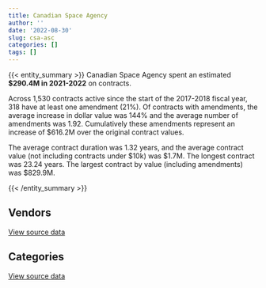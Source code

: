 ```yaml
---
title: Canadian Space Agency
author: ''
date: '2022-08-30'
slug: csa-asc
categories: []
tags: []
---
```


<script src="/rmarkdown-libs/htmlwidgets/htmlwidgets.js"></script>
<link href="/rmarkdown-libs/datatables-css/datatables-crosstalk.css" rel="stylesheet" />
<script src="/rmarkdown-libs/datatables-binding/datatables.js"></script>
<script src="/rmarkdown-libs/jquery/jquery-3.6.0.min.js"></script>
<link href="/rmarkdown-libs/dt-core-bootstrap/css/dataTables.bootstrap.min.css" rel="stylesheet" />
<link href="/rmarkdown-libs/dt-core-bootstrap/css/dataTables.bootstrap.extra.css" rel="stylesheet" />
<script src="/rmarkdown-libs/dt-core-bootstrap/js/jquery.dataTables.min.js"></script>
<script src="/rmarkdown-libs/dt-core-bootstrap/js/dataTables.bootstrap.min.js"></script>
<link href="/rmarkdown-libs/crosstalk/css/crosstalk.min.css" rel="stylesheet" />
<script src="/rmarkdown-libs/crosstalk/js/crosstalk.min.js"></script>
<script src="/rmarkdown-libs/htmlwidgets/htmlwidgets.js"></script>
<link href="/rmarkdown-libs/datatables-css/datatables-crosstalk.css" rel="stylesheet" />
<script src="/rmarkdown-libs/datatables-binding/datatables.js"></script>
<script src="/rmarkdown-libs/jquery/jquery-3.6.0.min.js"></script>
<link href="/rmarkdown-libs/dt-core-bootstrap/css/dataTables.bootstrap.min.css" rel="stylesheet" />
<link href="/rmarkdown-libs/dt-core-bootstrap/css/dataTables.bootstrap.extra.css" rel="stylesheet" />
<script src="/rmarkdown-libs/dt-core-bootstrap/js/jquery.dataTables.min.js"></script>
<script src="/rmarkdown-libs/dt-core-bootstrap/js/dataTables.bootstrap.min.js"></script>
<link href="/rmarkdown-libs/crosstalk/css/crosstalk.min.css" rel="stylesheet" />
<script src="/rmarkdown-libs/crosstalk/js/crosstalk.min.js"></script>

{{< entity_summary >}}
Canadian Space Agency spent an estimated **\$290.4M in 2021-2022** on contracts.

Across 1,530 contracts active since the start of the 2017-2018 fiscal year, 318 have at least one amendment (21%). Of contracts with amendments, the average increase in dollar value was 144% and the average number of amendments was 1.92. Cumulatively these amendments represent an increase of \$616.2M over the original contract values.

The average contract duration was 1.32 years, and the average contract value (not including contracts under \$10k) was \$1.7M. The longest contract was 23.24 years. The largest contract by value (including amendments) was \$829.9M.

{{< /entity_summary >}}

## Vendors

<div id="htmlwidget-1" style="width:100%;height:auto;" class="datatables html-widget"></div>
<script type="application/json" data-for="htmlwidget-1">{"x":{"style":"bootstrap","filter":"none","vertical":false,"data":[["<a href=\"/vendors/abb/\">ABB<\/a>","<a href=\"/vendors/access_2_networks/\">ACCESS 2 NETWORKS<\/a>","<a href=\"/vendors/adga_group/\">ADGA GROUP<\/a>","<a href=\"/vendors/airbus/\">AIRBUS<\/a>","<a href=\"/vendors/altis_human_resources/\">ALTIS HUMAN RESOURCES<\/a>","<a href=\"/vendors/applied_electonics/\">APPLIED ELECTONICS<\/a>","<a href=\"/vendors/artemp_personnel_services/\">ARTEMP PERSONNEL SERVICES<\/a>","<a href=\"/vendors/av_tech/\">AV TECH<\/a>","<a href=\"/vendors/beaudoin_canada/\">BEAUDOIN CANADA<\/a>","<a href=\"/vendors/bell_canada/\">BELL CANADA<\/a>","<a href=\"/vendors/black_mcdonald/\">BLACK MCDONALD<\/a>","<a href=\"/vendors/bouthillette_parizeau/\">BOUTHILLETTE PARIZEAU<\/a>","<a href=\"/vendors/c_core/\">C CORE<\/a>","<a href=\"/vendors/calian/\">CALIAN<\/a>","<a href=\"/vendors/canadensys_aerospace/\">CANADENSYS AEROSPACE<\/a>","<a href=\"/vendors/canadian_corps_of_commissionaires/\">CANADIAN CORPS OF COMMISSIONAIRES<\/a>","<a href=\"/vendors/canadian_nuclear_laboratories/\">CANADIAN NUCLEAR LABORATORIES<\/a>","<a href=\"/vendors/carahsoft_technology/\">CARAHSOFT TECHNOLOGY<\/a>","<a href=\"/vendors/carleton_university/\">CARLETON UNIVERSITY<\/a>","<a href=\"/vendors/cbci_telecom/\">CBCI TELECOM<\/a>","<a href=\"/vendors/cdw_canada/\">CDW CANADA<\/a>","<a href=\"/vendors/charter_telecom/\">CHARTER TELECOM<\/a>","<a href=\"/vendors/chubb_edwards/\">CHUBB EDWARDS<\/a>","<a href=\"/vendors/cima/\">CIMA<\/a>","<a href=\"/vendors/cision_canada/\">CISION CANADA<\/a>","<a href=\"/vendors/communications_power/\">COMMUNICATIONS POWER<\/a>","<a href=\"/vendors/conexsys/\">CONEXSYS<\/a>","<a href=\"/vendors/contract_community/\">CONTRACT COMMUNITY<\/a>","<a href=\"/vendors/cummins_canada/\">CUMMINS CANADA<\/a>","<a href=\"/vendors/dell_computer/\">DELL COMPUTER<\/a>","<a href=\"/vendors/deloitte_and_touche/\">DELOITTE AND TOUCHE<\/a>","<a href=\"/vendors/domus_building_cleaning/\">DOMUS BUILDING CLEANING<\/a>","<a href=\"/vendors/ebsco_canada/\">EBSCO CANADA<\/a>","<a href=\"/vendors/elsevier/\">ELSEVIER<\/a>","<a href=\"/vendors/ems_technologies/\">EMS TECHNOLOGIES<\/a>","<a href=\"/vendors/emtec/\">EMTEC<\/a>","<a href=\"/vendors/evaluation_personnel_selection/\">EVALUATION PERSONNEL SELECTION<\/a>","<a href=\"/vendors/excel_human_resources/\">EXCEL HUMAN RESOURCES<\/a>","<a href=\"/vendors/ford_motor_company/\">FORD MOTOR COMPANY<\/a>","<a href=\"/vendors/garda_security_group/\">GARDA SECURITY GROUP<\/a>","<a href=\"/vendors/gartner/\">GARTNER<\/a>","<a href=\"/vendors/general_dynamics/\">GENERAL DYNAMICS<\/a>","<a href=\"/vendors/global_total_office/\">GLOBAL TOTAL OFFICE<\/a>","<a href=\"/vendors/goss_gilroy/\">GOSS GILROY<\/a>","<a href=\"/vendors/honeywell/\">HONEYWELL<\/a>","<a href=\"/vendors/hoskin_scientific/\">HOSKIN SCIENTIFIC<\/a>","<a href=\"/vendors/hypertec/\">HYPERTEC<\/a>","<a href=\"/vendors/ibm_canada/\">IBM CANADA<\/a>","<a href=\"/vendors/ifathom/\">IFATHOM<\/a>","<a href=\"/vendors/info_tech_research_group/\">INFO TECH RESEARCH GROUP<\/a>","<a href=\"/vendors/institut_national_d_optique/\">INSTITUT NATIONAL D OPTIQUE<\/a>","<a href=\"/vendors/integra_networks/\">INTEGRA NETWORKS<\/a>","<a href=\"/vendors/international_safety_research/\">INTERNATIONAL SAFETY RESEARCH<\/a>","<a href=\"/vendors/iron_mountain/\">IRON MOUNTAIN<\/a>","<a href=\"/vendors/it_net_consultants/\">IT NET CONSULTANTS<\/a>","<a href=\"/vendors/itex/\">ITEX<\/a>","<a href=\"/vendors/keysight_technologies_canada/\">KEYSIGHT TECHNOLOGIES CANADA<\/a>","<a href=\"/vendors/kone/\">KONE<\/a>","<a href=\"/vendors/kpmg/\">KPMG<\/a>","<a href=\"/vendors/l3harris/\">L3HARRIS<\/a>","<a href=\"/vendors/lansdowne_technologies/\">LANSDOWNE TECHNOLOGIES<\/a>","<a href=\"/vendors/leo_pisces_services_group/\">LEO PISCES SERVICES GROUP<\/a>","<a href=\"/vendors/les_entreprises_fervel/\">LES ENTREPRISES FERVEL<\/a>","<a href=\"/vendors/lumina_it/\">LUMINA IT<\/a>","<a href=\"/vendors/macdonald_dettwiler_and_associates/\">MACDONALD DETTWILER AND ASSOCIATES<\/a>","<a href=\"/vendors/magellan_aerospace/\">MAGELLAN AEROSPACE<\/a>","<a href=\"/vendors/media_q/\">MEDIA Q<\/a>","<a href=\"/vendors/mega_tech/\">MEGA TECH<\/a>","<a href=\"/vendors/mgis/\">MGIS<\/a>","<a href=\"/vendors/michanie_construction/\">MICHANIE CONSTRUCTION<\/a>","<a href=\"/vendors/microsoft_canada/\">MICROSOFT CANADA<\/a>","<a href=\"/vendors/mishkumi_technologies/\">MISHKUMI TECHNOLOGIES<\/a>","<a href=\"/vendors/neptec_design_group/\">NEPTEC DESIGN GROUP<\/a>","<a href=\"/vendors/nisha_techonologies/\">NISHA TECHONOLOGIES<\/a>","<a href=\"/vendors/northern_micro/\">NORTHERN MICRO<\/a>","<a href=\"/vendors/opentext/\">OPENTEXT<\/a>","<a href=\"/vendors/oracle_canada/\">ORACLE CANADA<\/a>","<a href=\"/vendors/phaselock_systems_international/\">PHASELOCK SYSTEMS INTERNATIONAL<\/a>","<a href=\"/vendors/pleiad_canada/\">PLEIAD CANADA<\/a>","<a href=\"/vendors/podolinsky_equipment/\">PODOLINSKY EQUIPMENT<\/a>","<a href=\"/vendors/polaris_industries/\">POLARIS INDUSTRIES<\/a>","<a href=\"/vendors/pra/\">PRA<\/a>","<a href=\"/vendors/precisionit/\">PRECISIONIT<\/a>","<a href=\"/vendors/printers_plus/\">PRINTERS PLUS<\/a>","<a href=\"/vendors/procom_consultants/\">PROCOM CONSULTANTS<\/a>","<a href=\"/vendors/prologic_systems/\">PROLOGIC SYSTEMS<\/a>","<a href=\"/vendors/pylon_electronics/\">PYLON ELECTRONICS<\/a>","<a href=\"/vendors/qmr/\">QMR<\/a>","<a href=\"/vendors/quantum_management_services/\">QUANTUM MANAGEMENT SERVICES<\/a>","<a href=\"/vendors/quintet_consulting/\">QUINTET CONSULTING<\/a>","<a href=\"/vendors/ricoh/\">RICOH<\/a>","<a href=\"/vendors/sap/\">SAP<\/a>","<a href=\"/vendors/sed_systems/\">SED SYSTEMS<\/a>","<a href=\"/vendors/shi_canada/\">SHI CANADA<\/a>","<a href=\"/vendors/siemens/\">SIEMENS<\/a>","<a href=\"/vendors/sierra_systems_group/\">SIERRA SYSTEMS GROUP<\/a>","<a href=\"/vendors/softchoice/\">SOFTCHOICE<\/a>","<a href=\"/vendors/softsim_technologies/\">SOFTSIM TECHNOLOGIES<\/a>","<a href=\"/vendors/stantec/\">STANTEC<\/a>","<a href=\"/vendors/suse_software_solutions_canada/\">SUSE SOFTWARE SOLUTIONS CANADA<\/a>","<a href=\"/vendors/systemscope/\">SYSTEMSCOPE<\/a>","<a href=\"/vendors/telesat/\">TELESAT<\/a>","<a href=\"/vendors/teramach_technologies/\">TERAMACH TECHNOLOGIES<\/a>","<a href=\"/vendors/testforce_systems/\">TESTFORCE SYSTEMS<\/a>","<a href=\"/vendors/thales/\">THALES<\/a>","<a href=\"/vendors/the_aim_group/\">THE AIM GROUP<\/a>","<a href=\"/vendors/the_mathworks/\">THE MATHWORKS<\/a>","<a href=\"/vendors/the_vcan_group/\">THE VCAN GROUP<\/a>","<a href=\"/vendors/thomas_schmidt/\">THOMAS SCHMIDT<\/a>","<a href=\"/vendors/thyssenkrupp_elevator/\">THYSSENKRUPP ELEVATOR<\/a>","<a href=\"/vendors/tundra_technical_solutions/\">TUNDRA TECHNICAL SOLUTIONS<\/a>","<a href=\"/vendors/turtle_island_staffing/\">TURTLE ISLAND STAFFING<\/a>","<a href=\"/vendors/university_of_alberta/\">UNIVERSITY OF ALBERTA<\/a>","<a href=\"/vendors/university_of_british_columbia/\">UNIVERSITY OF BRITISH COLUMBIA<\/a>","<a href=\"/vendors/university_of_calgary/\">UNIVERSITY OF CALGARY<\/a>","<a href=\"/vendors/university_of_guelph/\">UNIVERSITY OF GUELPH<\/a>","<a href=\"/vendors/university_of_ottawa/\">UNIVERSITY OF OTTAWA<\/a>","<a href=\"/vendors/university_of_saskatchewan/\">UNIVERSITY OF SASKATCHEWAN<\/a>","<a href=\"/vendors/university_of_toronto/\">UNIVERSITY OF TORONTO<\/a>","<a href=\"/vendors/university_of_waterloo/\">UNIVERSITY OF WATERLOO<\/a>","<a href=\"/vendors/university_of_western_ontario/\">UNIVERSITY OF WESTERN ONTARIO<\/a>","<a href=\"/vendors/vaisala_canada/\">VAISALA CANADA<\/a>","<a href=\"/vendors/wajax/\">WAJAX<\/a>","<a href=\"/vendors/waste_management_of_canada/\">WASTE MANAGEMENT OF CANADA<\/a>","<a href=\"/vendors/workdynamics_technologies/\">WORKDYNAMICS TECHNOLOGIES<\/a>","<a href=\"/vendors/wsp/\">WSP<\/a>"],[1750613.74,null,475971.29,null,null,230829.56,14403.41,618144.82,2346867.16,null,null,null,20977.81,643683.92,1000644.39,2272797.01,38405.43,18674.24,null,null,37531.3,null,45632.54,null,41412.13,1026723.1,7654.5,15506.33,null,null,22995,200965.05,34194.86,82970.26,8897258.15,32594.05,10991.27,null,null,null,null,19889.94,null,42850.42,6847091.89,null,null,null,null,11499.03,515359.12,null,48812.27,11863.92,45245.3,null,166268.2,17373.75,43198.62,1580266.55,123860,null,523967.46,17120.27,165276095.04,472288.82,12814.2,null,100596.17,117455.64,23696.03,19065.74,7903264.32,296269.42,10903.43,16269.82,231962.4,null,null,null,null,161318.37,27645.45,20431.06,382256.34,40298.58,81698.65,87698.06,null,null,33374.27,11421.55,3416478.72,null,158616.61,40971.75,13857.01,558409.97,null,null,null,197022.89,157315.89,null,227289.22,70463.98,224328.48,null,null,29425.62,51090.64,null,100862.07,72918.2,1747567.33,728042.15,209288.01,1034258.38,504417.64,1618396.58,124289.61,72866.21,null,null,2758.94,null],[2178885.93,null,347611.71,571157.03,null,193120.06,null,681531.5,2353296.94,28808.13,null,null,null,775802.5,1584955.48,2394167.59,74372.41,15099.57,null,33498.79,1814.32,null,12586.23,null,53898.1,1029536.04,3843,9493.67,null,12069.11,null,201515.64,82863.07,107639.8,8921634.2,32875.19,null,11035.35,29020.95,null,21346.99,null,null,75537.08,15128678.72,null,31353.29,50664.15,null,56115.27,430642.55,null,null,13449.93,null,46196.96,58354.88,23207.27,300444.66,1584596.05,227604.72,null,525603.57,null,162947444.95,1104007.23,11300,null,null,null,10809.07,null,7032744.87,1288967.57,null,16627.74,208842.43,null,6798.69,null,35217.46,96441.66,null,null,440785.15,29029.87,81922.49,10885.25,16084.43,46935,56531.84,11520.5,3425838.94,null,159051.17,79620.19,90632.15,379224.56,6253.31,null,null,197562.68,null,42700.44,367280.04,null,185277.74,15065.91,null,16745.58,97391.53,70789.89,109247.42,73117.97,1553315.34,730036.78,209861.4,835160.64,736998.86,1346652.58,85319,null,null,null,13463.64,null],[4371835.93,24218.47,236094.7,1737838.07,172462.5,19511.86,null,708973.92,2346867.16,null,268126.66,51111.56,358188.77,248458.82,944007.11,2427826.59,null,null,26904.15,null,213820.15,6849.61,7496.72,48581.38,39097.62,1026723.1,null,null,14168.94,null,195844.97,200965.05,22343.6,87935.87,8897258.15,117711.62,16096.5,19662.98,null,24834.6,15333.76,null,null,12050.3,17230428.11,22875.97,52162.28,69893.37,3371.64,null,null,140524.09,null,14183.02,null,null,115437.62,23143.86,84728.6,1834097.32,374659.61,43812.57,524167.5,null,215423869.02,2054442.68,null,24794.28,null,12304.57,29150.02,null,331625.7,475485.44,142060.63,13692.73,309369.98,11467.03,22131.89,null,null,71634.32,null,null,594887.35,null,14692.03,16950,null,null,91568.17,11520.5,3416478.72,29971.95,180558.55,null,169984.52,628441.18,10346.39,null,60500.33,197022.89,null,null,366276.54,null,48278.11,30049.5,3487.22,15098.47,null,131828.11,294632.37,54738.59,998490.79,559543.17,209288.01,58452.8,706306.02,1342973.21,null,null,14762.87,1240.24,13426.85,104898.59],[2632334.31,null,null,1147989.96,99411.75,18816.92,null,605200.43,null,null,174849.8,588671.63,722314.38,31009.27,618824.55,4308372.76,null,13788.27,null,94812.62,204105.38,35665.18,null,null,37590.01,255977.54,null,null,30826.4,null,null,200965.05,14773.65,76547.58,8897258.15,null,null,null,null,null,null,null,16010.16,129512.66,15659512.81,61967.8,null,142051.15,36294.74,null,null,null,null,12045.4,null,13081.86,113336.45,5770.11,156308.24,2066612.73,270723.47,48167.44,524167.5,null,218794355.17,429983.99,null,null,null,null,251001.64,null,25599.07,857719.95,213224.59,null,53036.47,null,null,38907.08,null,49072.33,null,null,201544.86,null,61638.98,null,null,null,96056.65,null,null,12050.45,126393.23,null,88778.94,628441.18,32345.12,31047.89,98144.99,216649.05,null,175975.65,252282.85,null,99499.78,30049.5,10022.34,null,null,131828.11,488572.4,null,738820.73,801024.4,87155.56,null,216870.58,574258.68,1380246,null,null,10059.76,10667.91,367814.8]],"container":"<table class=\"table table-striped table-hover row-border order-column display\">\n  <thead>\n    <tr>\n      <th>Vendor<\/th>\n      <th>2018-2019<\/th>\n      <th>2019-2020<\/th>\n      <th>2020-2021<\/th>\n      <th>2021-2022<\/th>\n    <\/tr>\n  <\/thead>\n<\/table>","options":{"order":[[4,"desc"]],"pageLength":10,"autoWidth":true,"columnDefs":[{"targets":1,"render":"function(data, type, row, meta) {\n    return type !== 'display' ? data : DTWidget.formatCurrency(data, \"$\", 2, 3, \",\", \".\", true, null);\n  }"},{"targets":2,"render":"function(data, type, row, meta) {\n    return type !== 'display' ? data : DTWidget.formatCurrency(data, \"$\", 2, 3, \",\", \".\", true, null);\n  }"},{"targets":3,"render":"function(data, type, row, meta) {\n    return type !== 'display' ? data : DTWidget.formatCurrency(data, \"$\", 2, 3, \",\", \".\", true, null);\n  }"},{"targets":4,"render":"function(data, type, row, meta) {\n    return type !== 'display' ? data : DTWidget.formatCurrency(data, \"$\", 2, 3, \",\", \".\", true, null);\n  }"},{"width":"16%","targets":[1,2,3,4]},{"className":"dt-right","targets":[1,2,3,4]}],"orderClasses":false}},"evals":["options.columnDefs.0.render","options.columnDefs.1.render","options.columnDefs.2.render","options.columnDefs.3.render"],"jsHooks":[]}</script>
<p class="text-right">
<a href="https://github.com/GoC-Spending/contracts-data/tree/main/data/out/departments/csa-asc/summary_by_fiscal_year_by_vendor.csv" class="source-data-link btn btn-link">View source data</a>
</p>

## Categories

<div id="htmlwidget-2" style="width:100%;height:auto;" class="datatables html-widget"></div>
<script type="application/json" data-for="htmlwidget-2">{"x":{"style":"bootstrap","filter":"none","vertical":false,"data":[["<a href=\"/categories/other/\">(Other)<\/a>","<a href=\"/categories/facilities_and_construction/\">Facilities and construction<\/a>","<a href=\"/categories/office_management/\">Office management<\/a>","<a href=\"/categories/professional_services/\">Professional services<\/a>","<a href=\"/categories/information_technology/\">Information technology<\/a>","<a href=\"/categories/medical/\">Medical<\/a>","<a href=\"/categories/transportation_and_logistics/\">Transportation and logistics<\/a>","<a href=\"/categories/industrial_products_and_services/\">Industrial products and services<\/a>","<a href=\"/categories/security_and_protection/\">Security and protection<\/a>","<a href=\"/categories/human_capital/\">Human capital<\/a>"],[1268234.86,59225447.16,98793.06,165494460.88,3575637.03,76364.42,244223.13,2303788.57,2272797.01,524651.14],[1264999.97,66653678.54,193114.17,163580574.99,8000840.1,123588.24,345542.17,2030475.59,2394167.59,529589.97],[985521.89,113864843.78,115720.91,168451599.52,8913034.2,166681.94,86739.81,759574.55,2427826.59,661704.23],[853623.15,108813815.32,188054.32,165040900.98,9009726.86,148869.6,196494.96,1044996.61,4308372.76,823604.96]],"container":"<table class=\"table table-striped table-hover row-border order-column display\">\n  <thead>\n    <tr>\n      <th>Category<\/th>\n      <th>2018-2019<\/th>\n      <th>2019-2020<\/th>\n      <th>2020-2021<\/th>\n      <th>2021-2022<\/th>\n    <\/tr>\n  <\/thead>\n<\/table>","options":{"order":[[4,"desc"]],"dom":"t","pageLength":30,"autoWidth":true,"columnDefs":[{"targets":1,"render":"function(data, type, row, meta) {\n    return type !== 'display' ? data : DTWidget.formatCurrency(data, \"$\", 2, 3, \",\", \".\", true, null);\n  }"},{"targets":2,"render":"function(data, type, row, meta) {\n    return type !== 'display' ? data : DTWidget.formatCurrency(data, \"$\", 2, 3, \",\", \".\", true, null);\n  }"},{"targets":3,"render":"function(data, type, row, meta) {\n    return type !== 'display' ? data : DTWidget.formatCurrency(data, \"$\", 2, 3, \",\", \".\", true, null);\n  }"},{"targets":4,"render":"function(data, type, row, meta) {\n    return type !== 'display' ? data : DTWidget.formatCurrency(data, \"$\", 2, 3, \",\", \".\", true, null);\n  }"},{"width":"16%","targets":[1,2,3,4]},{"className":"dt-right","targets":[1,2,3,4]}],"orderClasses":false,"lengthMenu":[10,25,30,50,100]}},"evals":["options.columnDefs.0.render","options.columnDefs.1.render","options.columnDefs.2.render","options.columnDefs.3.render"],"jsHooks":[]}</script>
<p class="text-right">
<a href="https://github.com/GoC-Spending/contracts-data/tree/main/data/out/departments/csa-asc/summary_by_fiscal_year_by_category.csv" class="source-data-link btn btn-link">View source data</a>
</p>
